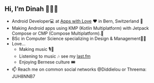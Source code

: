 ## Hi, I’m Dinah 🙋🏻‍♀️

- Android Developer💻 at [Apps with Love](https://appswithlove.com/) ❤️ in Bern, Switzerland 🐻
- Making Android apps using KMP (Kotlin Multiplatform) with Jetpack Compose or CMP (Compose Multiplatform).🙌
- BSc in Computer Science specializing in Design & Management💃🏼
- Love...
  - Making music 🎙🎹
  - Listening to music 🎶 see my [last.fm](https://www.last.fm/user/Diineli)
  - Enjoying Bernese culture 🎟
- 📫 Reach me on common social networks @Diddielou or Threema: JUH8NNB7
